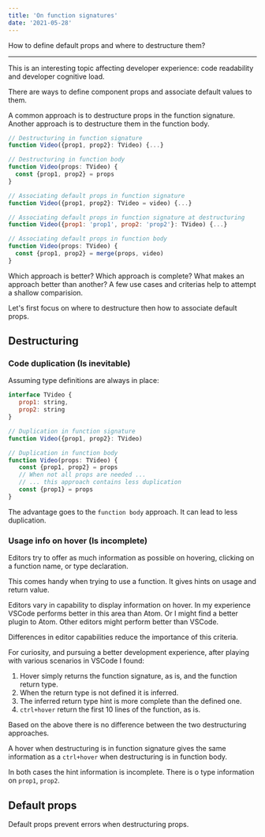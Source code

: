 ```yaml
---
title: 'On function signatures'
date: '2021-05-28'
---
```


How to define default props and where to destructure them?

<!--more-->

---

This is an interesting topic affecting developer experience: code readability and developer cognitive load.

There are ways to define component props and associate default values to them.

A common approach is to destructure props in the function signature. Another approach is to destructure them in the function body.

```js
// Destructuring in function signature
function Video({prop1, prop2}: TVideo) {...}

// Destructuring in function body
function Video(props: TVideo) {
  const {prop1, prop2} = props
}

// Associating default props in function signature
function Video({prop1, prop2}: TVideo = video) {...}

// Associating default props in function signature at destructuring
function Video({prop1: 'prop1', prop2: 'prop2'}: TVideo) {...}

// Associating default props in function body
function Video(props: TVideo) {
  const {prop1, prop2} = merge(props, video)
}
```

Which approach is better? Which approach is complete? What makes an approach better than another? A few use cases and criterias help to attempt a shallow comparision.

Let's first focus on where to destructure then how to associate default props.

## Destructuring

### Code duplication (Is inevitable)

Assuming type definitions are always in place:

```js
interface TVideo {
   prop1: string,
   prop2: string
}

// Duplication in function signature
function Video({prop1, prop2}: TVideo)

// Duplication in function body
function Video(props: TVideo) {
   const {prop1, prop2} = props
   // When not all props are needed ...
   // ... this approach contains less duplication
   const {prop1} = props
}
```

The advantage goes to the `function body` approach. It can lead to less duplication.

### Usage info on hover (Is incomplete)

Editors try to offer as much information as possible on hovering, clicking on a function name, or type declaration.

This comes handy when trying to use a function. It gives hints on usage and return value.

Editors vary in capability to display information on hover.
In my experience VSCode performs better in this area than Atom.
Or I might find a better plugin to Atom.
Other editors might perform better than VSCode.

Differences in editor capabilities reduce the importance of this criteria.

For curiosity, and pursuing a better development experience, after playing with various scenarios in VSCode I found:

1. Hover simply returns the function signature, as is, and the function return type.
2. When the return type is not defined it is inferred.
3. The inferred return type hint is more complete than the defined one.
4. `ctrl+hover` return the first 10 lines of the function, as is.

Based on the above there is no difference between the two destructuring approaches.

A hover when destructuring is in function signature gives the same information as a `ctrl+hover` when destructuring is in function body.

In both cases the hint information is incomplete. There is o type information on `prop1`, `prop2`.

## Default props

Default props prevent errors when destructuring props.
